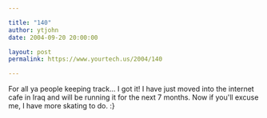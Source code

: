 ```yaml
---

title: "140"
author: ytjohn
date: 2004-09-20 20:00:00

layout: post
permalink: https://www.yourtech.us/2004/140

---
```

For all ya people keeping track... I got it!  I have just moved into the internet cafe in Iraq and will be running it for the next 7 months.  Now if you'll excuse me, I have more skating to do. :}
